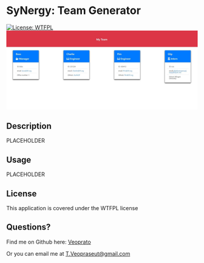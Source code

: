 
  # SyNergy: Team Generator
  [![License: WTFPL](https://img.shields.io/badge/License-WTFPL-brightgreen.svg)](http://www.wtfpl.net/about/)
  ![Front Page of Website](/assets/page-sc.jpg)
  ## Description
  PLACEHOLDER
  
  ## Usage
  PLACEHOLDER
  
  ## License
  This application is covered under the WTFPL license

  ## Questions?
  Find me on Github here: [Veoprato](https://github.com/Veoprato)

  Or you can email me at T.Veopraseut@gmail.com
  
